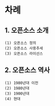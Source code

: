 # 차례

## 1. 오픈소스 소개
    (1) 오픈소스 정의
    (2) 오픈소스 사용추세
    (3) 오픈소스 라이선스


## 2. 오픈소스 역사
    (1) 1980년대 이전
    (2) 1980년대
    (3) 1900년대
    (4) 현대


